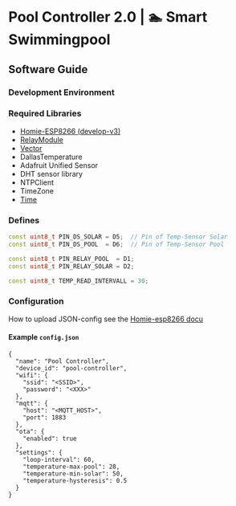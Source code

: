 # Pool Controller 2.0 | 🏊 Smart Swimmingpool

## Software Guide

### Development Environment

### Required Libraries


- [Homie-ESP8266 (develop-v3)](https://github.com/homieiot/homie-esp8266)
- [RelayModule](https://github.com/YuriiSalimov/RelayModule)
- [Vector](https://github.com/tomstewart89/Vector)
- DallasTemperature
- Adafruit Unified Sensor
- DHT sensor library
- NTPClient
- TimeZone
- [Time](https://github.com/xoseperez/Time)

### Defines

```cpp
const uint8_t PIN_DS_SOLAR = D5;  // Pin of Temp-Sensor Solar
const uint8_t PIN_DS_POOL  = D6;  // Pin of Temp-Sensor Pool

const uint8_t PIN_RELAY_POOL  = D1;
const uint8_t PIN_RELAY_SOLAR = D2;

const uint8_t TEMP_READ_INTERVALL = 30;

```

### Configuration

How to upload JSON-config see the [Homie-esp8266 docu](https://homieiot.github.io/homie-esp8266/docs/develop/configuration/json-configuration-file/)

#### Example `config.json`
```
{
  "name": "Pool Controller",
  "device_id": "pool-controller",
  "wifi": {
    "ssid": "<SSID>",
    "password": "<XXX>"
  },
  "mqtt": {
    "host": "<MQTT_HOST>",
    "port": 1883
  },
  "ota": {
    "enabled": true
  },
  "settings": {
    "loop-interval": 60,
    "temperature-max-pool": 28,
    "temperature-min-solar": 50,
    "temperature-hysteresis": 0.5
  }
}
```
